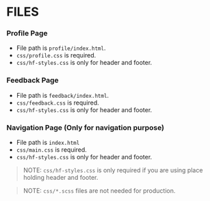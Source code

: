 # FILES

### Profile Page
- File path is `profile/index.html`.
- `css/profile.css` is required.
- `css/hf-styles.css` is only for header and footer.

### Feedback Page
- File path is `feedback/index.html`.
- `css/feedback.css` is required.
- `css/hf-styles.css` is only for header and footer.

### Navigation Page (Only for navigation purpose)
- File path is `index.html`
- `css/main.css` is required.
- `css/hf-styles.css` is only for header and footer.


> NOTE: `css/hf-styles.css` is only required if you are using place holding header and footer.

> NOTE: `css/*.scss` files are not needed for production.